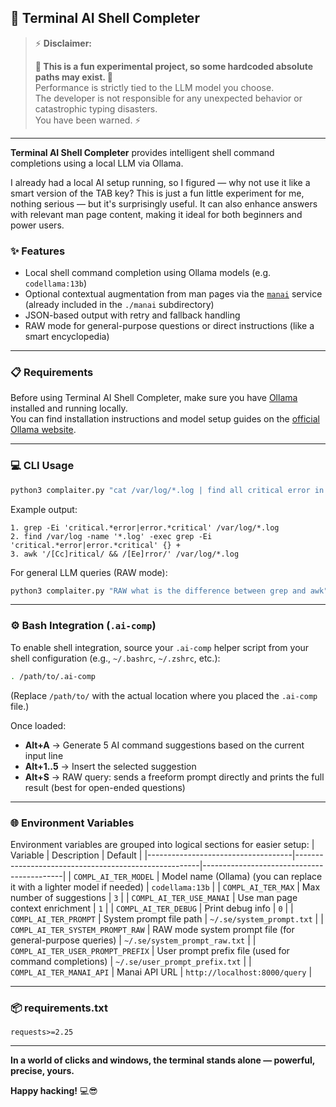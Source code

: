 ## 🧠 Terminal AI Shell Completer

> ⚡ **Disclaimer:**
>
> **🚧 This is a fun experimental project, so some hardcoded absolute paths may exist. 🚧**  
> Performance is strictly tied to the LLM model you choose.  
> The developer is not responsible for any unexpected behavior or catastrophic typing disasters.  
> You have been warned. ⚡


---

**Terminal AI Shell Completer** provides intelligent shell command completions using a local LLM via Ollama.


I already had a local AI setup running, so I figured — why not use it like a smart version of the TAB key? This is just a fun little experiment for me, nothing serious — but it's surprisingly useful. It can also enhance answers with relevant man page content, making it ideal for both beginners and power users.

### ✨ Features
- Local shell command completion using Ollama models (e.g. `codellama:13b`)
- Optional contextual augmentation from man pages via the [`manai`](./manai/README.md) service (already included in the `./manai` subdirectory)
- JSON-based output with retry and fallback handling
- RAW mode for general-purpose questions or direct instructions (like a smart encyclopedia)

---

### 📋 Requirements

Before using Terminal AI Shell Completer, make sure you have [Ollama](https://ollama.com/) installed and running locally.  
You can find installation instructions and model setup guides on the [official Ollama website](https://ollama.com/).

---

### 💻 CLI Usage
```bash
python3 complaiter.py "cat /var/log/*.log | find all critical error in logs"
```

Example output:
```
1. grep -Ei 'critical.*error|error.*critical' /var/log/*.log
2. find /var/log -name '*.log' -exec grep -Ei 'critical.*error|error.*critical' {} +
3. awk '/[Cc]ritical/ && /[Ee]rror/' /var/log/*.log
```

For general LLM queries (RAW mode):
```bash
python3 complaiter.py "RAW what is the difference between grep and awk"
```

---

### ⚙️ Bash Integration (`.ai-comp`)
To enable shell integration, source your `.ai-comp` helper script from your shell configuration (e.g., `~/.bashrc`, `~/.zshrc`, etc.):

```bash
. /path/to/.ai-comp
```

(Replace `/path/to/` with the actual location where you placed the `.ai-comp` file.)

Once loaded:
- **Alt+A** → Generate 5 AI command suggestions based on the current input line
- **Alt+1..5** → Insert the selected suggestion
- **Alt+S** → RAW query: sends a freeform prompt directly and prints the full result (best for open-ended questions)

---

### 🌐 Environment Variables

Environment variables are grouped into logical sections for easier setup:
| Variable                           | Description                                          | Default                                   |
|------------------------------------|------------------------------------------------------|-------------------------------------------|
| `COMPL_AI_TER_MODEL`              | Model name (Ollama) (you can replace it with a lighter model if needed) | `codellama:13b`                           |
| `COMPL_AI_TER_MAX`                | Max number of suggestions                           | `3`                                       |
| `COMPL_AI_TER_USE_MANAI`          | Use man page context enrichment                     | `1`                                       |
| `COMPL_AI_TER_DEBUG`              | Print debug info                                    | `0`                                       |
| `COMPL_AI_TER_PROMPT`             | System prompt file path                             | `~/.se/system_prompt.txt`                 |
| `COMPL_AI_TER_SYSTEM_PROMPT_RAW`  | RAW mode system prompt file (for general-purpose queries) | `~/.se/system_prompt_raw.txt`             |
| `COMPL_AI_TER_USER_PROMPT_PREFIX` | User prompt prefix file (used for command completions) | `~/.se/user_prompt_prefix.txt`            |
| `COMPL_AI_TER_MANAI_API`          | Manai API URL                                       | `http://localhost:8000/query`             |

---

### 📦 requirements.txt
```
requests>=2.25
```

---

**In a world of clicks and windows, the terminal stands alone — powerful, precise, yours.**

**Happy hacking!** 💻😎
